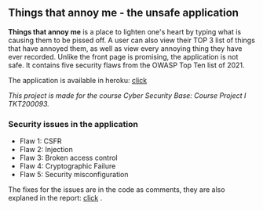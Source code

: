 ## Things that annoy me - the unsafe application

__Things that annoy me__ is a place to lighten one's heart by typing what is causing them to be pissed off. 
A user can also view their TOP 3 list of things that have annoyed them, as well as view every annoying thing they have ever recorded. 
Unlike the front page is promising, the application is not safe. It contains five security flaws from the OWASP Top Ten list of 2021.

The application is available in heroku: [click](https://csp-ttam.herokuapp.com/)

*This project is made for the course Cyber Security Base: Course Project I TKT200093.*

### Security issues in the application

- Flaw 1: CSFR
- Flaw 2: Injection
- Flaw 3: Broken access control
- Flaw 4: Cryptographic Failure
- Flaw 5: Security misconfiguration

The fixes for the issues are in the code as comments, they are also explaned in the report: [click](https://github.com/palovpet/cyber_security_project/blob/master/report.md) .
